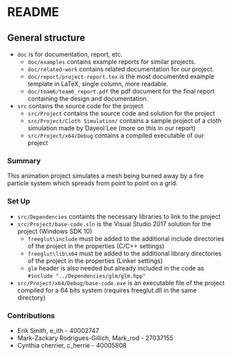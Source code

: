 # README #

## General structure ##

* `doc` is for documentation, report, etc.
    * `doc/examples` contains example reports for similar projects.
    * `doc/related-work` contains related documentation for our project.
    * `doc/report/project-report.tex` is the most documented example template in LaTeX, single column, more readable. 
    * `doc/team6/team6_report.pdf` the pdf document for the final report containing the design and documentation. 
* `src` contains the source code for the project
    * `src/Project` contains the source code and solution for the project
    * `src/Project/Cloth Simulation/` contains a sample project of a cloth simulation made by Dayeol Lee (more on this in our report)
    * `src/Project/x64/Debug` contains a compiled executable of our project

### Summary

This animation project simulates a mesh being burned away by a fire particle system which spreads from point to point on a grid.

### Set Up ###

* `src/Dependencies` containts the necessary libraries to link to the project
* `src/Project/base-code.sln` is the Visual Studio 2017 solution for the project (Windows SDK 10)
    * `freeglut\include` must be added to the additional include directories of the project in the properties (C/C++ settings)
    * `freeglut\lib\x64` must be added to the additional library directories of the project in the properties (Linker settings)
    * `glm` header is also needed but already included in the code as `#include "../Dependencies/glm/glm.hpp"`
* `src/Project/x64/Debug/base-code.exe` is an executable file of the project compiled for a 64 bits system (requires freeglut.dll in the same directory)

### Contributions ###

* Erik Smith, e_ith - 40002747
* Mark-Zackary Rodrigues-Gillich, Mark_rod - 27037155
* Cynthia cherrier, c_herrie - 40005808